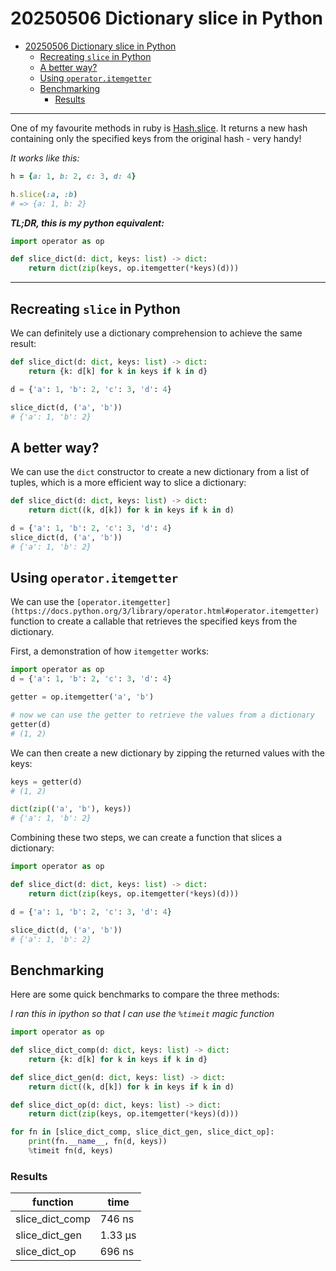 # 20250506 Dictionary slice in Python

- [20250506 Dictionary slice in Python](#20250506-dictionary-slice-in-python)
  - [Recreating `slice` in Python](#recreating-slice-in-python)
  - [A better way?](#a-better-way)
  - [Using `operator.itemgetter`](#using-operatoritemgetter)
  - [Benchmarking](#benchmarking)
    - [Results](#results)

---

One of my favourite methods in ruby is [Hash.slice](https://ruby-doc.org/core-3.1.0/Hash.html). It returns a new hash containing only the specified keys from the original hash - very handy!

*It works like this:*

```ruby
h = {a: 1, b: 2, c: 3, d: 4}

h.slice(:a, :b)
# => {a: 1, b: 2}
```

***TL;DR, this is my python equivalent:***

```python
import operator as op

def slice_dict(d: dict, keys: list) -> dict:
    return dict(zip(keys, op.itemgetter(*keys)(d)))
```

---

## Recreating `slice` in Python

We can definitely use a dictionary comprehension to achieve the same result:

```python
def slice_dict(d: dict, keys: list) -> dict:
    return {k: d[k] for k in keys if k in d}
```

```python
d = {'a': 1, 'b': 2, 'c': 3, 'd': 4}

slice_dict(d, ('a', 'b'))
# {'a': 1, 'b': 2}
```

## A better way?

We can use the `dict` constructor to create a new dictionary from a list of tuples, which is a more efficient way to slice a dictionary:

```python
def slice_dict(d: dict, keys: list) -> dict:
    return dict((k, d[k]) for k in keys if k in d)
```

```python
d = {'a': 1, 'b': 2, 'c': 3, 'd': 4}
slice_dict(d, ('a', 'b'))
# {'a': 1, 'b': 2}
```

## Using `operator.itemgetter`

We can use the `[operator.itemgetter](https://docs.python.org/3/library/operator.html#operator.itemgetter)` function to create a callable that retrieves the specified keys from the dictionary.

First, a demonstration of how `itemgetter` works:

```python
import operator as op
d = {'a': 1, 'b': 2, 'c': 3, 'd': 4}

getter = op.itemgetter('a', 'b')

# now we can use the getter to retrieve the values from a dictionary
getter(d)
# (1, 2)
```

We can then create a new dictionary by zipping the returned values with the keys:

```python
keys = getter(d)
# (1, 2)

dict(zip(('a', 'b'), keys))
# {'a': 1, 'b': 2}
```

Combining these two steps, we can create a function that slices a dictionary:

```python
import operator as op

def slice_dict(d: dict, keys: list) -> dict:
    return dict(zip(keys, op.itemgetter(*keys)(d)))
```

```python
d = {'a': 1, 'b': 2, 'c': 3, 'd': 4}

slice_dict(d, ('a', 'b'))
# {'a': 1, 'b': 2}
```

## Benchmarking

Here are some quick benchmarks to compare the three methods:

*I ran this in ipython so that I can use the `%timeit` magic function*

```python
import operator as op

def slice_dict_comp(d: dict, keys: list) -> dict:
    return {k: d[k] for k in keys if k in d}

def slice_dict_gen(d: dict, keys: list) -> dict:
    return dict((k, d[k]) for k in keys if k in d)

def slice_dict_op(d: dict, keys: list) -> dict:
    return dict(zip(keys, op.itemgetter(*keys)(d)))

for fn in [slice_dict_comp, slice_dict_gen, slice_dict_op]:
    print(fn.__name__, fn(d, keys))
    %timeit fn(d, keys)
```

### Results

| function        | time    |
| --------------- | ------- |
| slice_dict_comp | 746 ns  |
| slice_dict_gen  | 1.33 μs |
| slice_dict_op   | 696 ns  |
